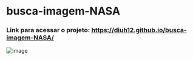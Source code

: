 # busca-imagem-NASA

### Link para acessar o projeto: https://diuh12.github.io/busca-imagem-NASA/


![image](https://user-images.githubusercontent.com/100290607/163503401-ba9cd8f0-4023-4c4a-b87f-034a6a4e1af7.png)
